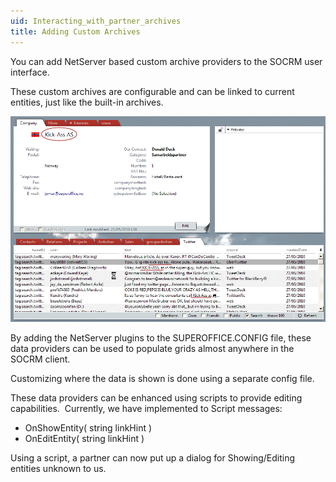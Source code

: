 ```yaml
---
uid: Interacting_with_partner_archives
title: Adding Custom Archives
---
```


You can add NetServer based custom archive providers to the SOCRM user interface.

These custom archives are configurable and can be linked to current entities, just like the built-in archives.

<img src="../../images/custom-archive.gif" id="img_abd90e36-06ad-4621-b2c0-3c435774a52c" />

By adding the NetServer plugins to the SUPEROFFICE.CONFIG file, these data providers can be used to populate grids almost anywhere in the SOCRM client.

Customizing where the data is shown is done using a separate config file.



These data providers can be enhanced using scripts to provide editing capabilities.  Currently, we have implemented to Script messages:

-   OnShowEntity( string linkHint )
-   OnEditEntity( string linkHint )

Using a script, a partner can now put up a dialog for Showing/Editing entities unknown to us.